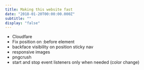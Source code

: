 ```yaml
---
title: Making this website fast
date: "2018-01-20T00:00:00.000Z"
subtitle: ""
display: "false"
---
```


* Cloudfare
* Fix position on :before element
* backface visibility on position sticky nav
* responsive images
* pngcrush
* start and stop event listeners only when needed (color change)